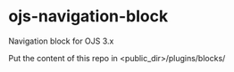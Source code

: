 # ojs-navigation-block
Navigation block for OJS 3.x

Put the content of this repo in <public_dir>/plugins/blocks/
